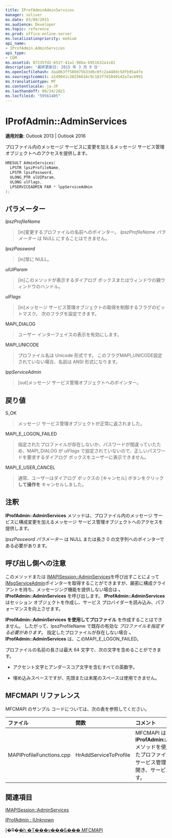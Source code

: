 ```yaml
---
title: IProfAdminAdminServices
manager: soliver
ms.date: 03/09/2015
ms.audience: Developer
ms.topic: reference
ms.prod: office-online-server
ms.localizationpriority: medium
api_name:
- IProfAdmin.AdminServices
api_type:
- COM
ms.assetid: 87235fd2-6527-41a1-98ba-b951632a1c81
description: '最終更新日: 2015 年 3 月 9 日'
ms.openlocfilehash: daa063ff580d75b33d6c0fc2a448dc5dfb95a4fe
ms.sourcegitcommit: a1d9041c20256616c9c183f7d1049142a7ac6991
ms.translationtype: MT
ms.contentlocale: ja-JP
ms.lasthandoff: 09/24/2021
ms.locfileid: "59561405"
---
```

# <a name="iprofadminadminservices"></a>IProfAdmin::AdminServices

  
  
**適用対象**: Outlook 2013 | Outlook 2016 
  
プロファイル内のメッセージ サービスに変更を加えるメッセージ サービス管理オブジェクトへのアクセスを提供します。
  
```cpp
HRESULT AdminServices(
  LPSTR lpszProfileName,
  LPSTR lpszPassword,
  ULONG_PTR ulUIParam,
  ULONG ulFlags,
  LPSERVICEADMIN FAR * lppServiceAdmin
);
```

## <a name="parameters"></a>パラメーター

 _lpszProfileName_
  
> [in]変更するプロファイルの名前へのポインター。 _lpszProfileName パラメーター_ は NULL にすることはできません。 
    
 _lpszPassword_
  
> [in]常に NULL。 
    
 _ulUIParam_
  
> [in]このメソッドが表示するダイアログ ボックスまたはウィンドウの親ウィンドウのハンドル。
    
 _ulFlags_
  
> [in]メッセージ サービス管理オブジェクトの取得を制御するフラグのビットマスク。 次のフラグを設定できます。
    
MAPI_DIALOG 
  
> ユーザー インターフェイスの表示を有効にします。 
    
MAPI_UNICODE 
  
> プロファイル名は Unicode 形式です。 このフラグMAPI_UNICODE設定されていない場合、名前は ANSI 形式になります。
    
 _lppServiceAdmin_
  
> [out]メッセージ サービス管理オブジェクトへのポインター。
    
## <a name="return-value"></a>戻り値

S_OK 
  
> メッセージ サービス管理オブジェクトが正常に返されました。
    
MAPI_E_LOGON_FAILED 
  
> 指定されたプロファイルが存在しないか、パスワードが間違っていたため、MAPI_DIALOG が  _ulFlags_ で設定されていないので、正しいパスワードを要求するダイアログ ボックスをユーザーに表示できません。
    
MAPI_E_USER_CANCEL 
  
> 通常、ユーザーはダイアログ ボックスの [キャンセル] ボタンをクリック **して操作を** キャンセルしました。 
    
## <a name="remarks"></a>注釈

**IProfAdmin::AdminServices** メソッドは、プロファイル内のメッセージ サービスに構成変更を加えるメッセージ サービス管理オブジェクトへのアクセスを提供します。 
  
 _lpszPassword パラメーター_ は NULL または長さ 0 の文字列へのポインターである必要があります。 
  
## <a name="notes-to-callers"></a>呼び出し側への注意

このメソッドまたは [IMAPISession::AdminServices](imapisession-adminservices.md)を呼び出すことによって [IMsgServiceAdmin](imsgserviceadminiunknown.md)ポインターを取得することができますが、厳密に構成クライアントを持ち、メッセージング機能を提供しない場合は **、IProfAdmin::AdminServices** を呼び出します。 **IProfAdmin::AdminServices** はセッション オブジェクトを作成し、サービス プロバイダーを読み込み、パフォーマンスを向上させます。 
  
**IProfAdmin::AdminServices を使用してプロファイル** を作成することはできません。 したがって、lpszProfileName で既存の有効な  _プロファイルを指定する必要があります_。 指定したプロファイルが存在しない場合 **、IProfAdmin::AdminServices** は、このMAPI_E_LOGON_FAILED。 
  
プロファイルの名前の長さは最大 64 文字で、次の文字を含めることができます。
  
- アクセント文字とアンダースコア文字を含むすべての英数字。 
    
- 埋め込みスペースですが、先頭または末尾のスペースは使用できません。
    
## <a name="mfcmapi-reference"></a>MFCMAPI リファレンス

MFCMAPI のサンプル コードについては、次の表を参照してください。
  
|**ファイル**|**関数**|**コメント**|
|:-----|:-----|:-----|
|MAPIProfileFunctions.cpp  <br/> | HrAddServiceToProfile  <br/> |MFCMAPI は **、IProfAdmin::AdminServices** メソッドを使用して、選択したプロファイルのメッセージ サービス管理オブジェクトを開き、サービスを追加します。  <br/> |
   
## <a name="see-also"></a>関連項目



[IMAPISession::AdminServices](imapisession-adminservices.md)
  
[IProfAdmin : IUnknown](iprofadminiunknown.md)


[�R�[�h �T���v���Ƃ��� MFCMAPI](mfcmapi-as-a-code-sample.md)

